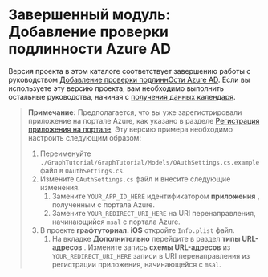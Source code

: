 # <a name="completed-module-add-azure-ad-authentication"></a>Завершенный модуль: Добавление проверки подлинности Azure AD

Версия проекта в этом каталоге соответствует завершению работы с руководством [Добавление проверки подлиннОсти Azure AD](https://docs.microsoft.com/graph/tutorials/xamarin?tutorial-step=3). Если вы используете эту версию проекта, вам необходимо выполнить остальные руководства, начиная с [получения данных календаря](https://docs.microsoft.com/graph/tutorials/xamarin?tutorial-step=4).

> **Примечание:** Предполагается, что вы уже зарегистрировали приложение на портале Azure, как указано в разделе [Регистрация приложения на портале](https://docs.microsoft.com/graph/tutorials/xamarin?tutorial-step=2). Эту версию примера необходимо настроить следующим образом:
>
> 1. Переименуйте `./GraphTutorial/GraphTutorial/Models/OAuthSettings.cs.example` файл в `OAuthSettings.cs`.
> 1. Измените `OAuthSettings.cs` файл и внесите следующие изменения.
>     1. Замените `YOUR_APP_ID_HERE` идентификатором **приложения** , полученным с портала Azure.
>     1. Замените `YOUR_REDIRECT_URI_HERE` на URI перенаправления, начинающийся `msal` с портала Azure.
> 1. В проекте **графтуториал. iOS** откройте `Info.plist` файл.
>     1. На вкладке **Дополнительно** перейдите в раздел **типы URL-адресов** . Измените запись **схемы URL-адресов** из `YOUR_REDIRECT_URI_HERE` записи в URI перенаправления из регистрации приложения, начинающейся с `msal`.